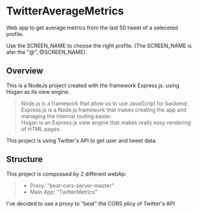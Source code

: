 # TwitterAverageMetrics
Web app to get average metrics from the last 50 tweet of a seleceted profile.

Use the SCREEN_NAME to choose the right profile.
(The SCREEN_NAME is afer the "@", @SCREEN_NAME).

## Overview

This is a NodeJs project created with the framework Express.js. using Hogan as its view engine.
> Node.js is a framework that allow us to use JavaScript for backend. <br/>
> Express.js is a Node.js framework that makes creating the app and managing the internal routing easier. <br/>
> Hogan is an Express.js view engine that makes really easy rendering of HTML pages. <br/>

This project is using Twitter's API to get user and tweet data. <br/>


## Structure 
 
This project is compossed by 2 different webAp:
> - Proxy: "beat-cors-server-master"
> - Main App: "TwitterMetrics"  


I've decided to use a proxy to "beat" the CORS plicy of Twitter's API

